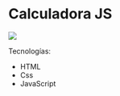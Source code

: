 # Calculadora JS

<img src="file:///Users/mateovera/Documents/proyecto1/clonacion/calculadora/index.html">



Tecnologías:
- HTML
- Css
- JavaScript
